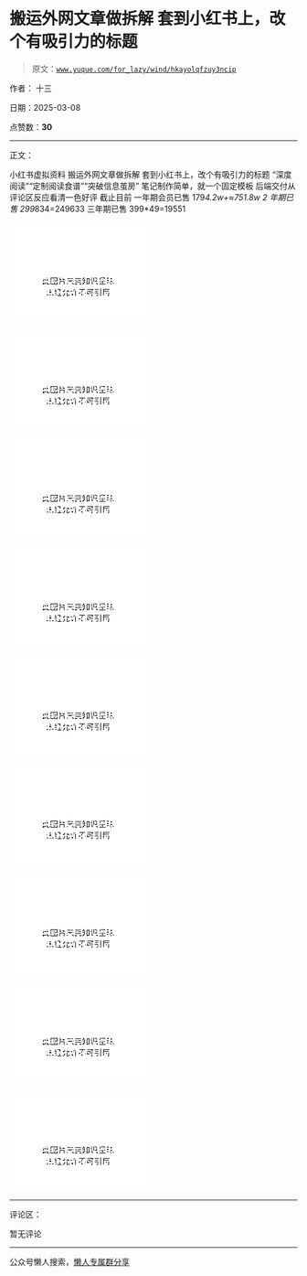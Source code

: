 # 搬运外网文章做拆解 套到小红书上，改个有吸引力的标题

> 原文：[`www.yuque.com/for_lazy/wind/hkayolqfzuy3ncip`](https://www.yuque.com/for_lazy/wind/hkayolqfzuy3ncip)

作者： 十三

日期：2025-03-08

点赞数：**30**

* * *

正文：

小红书虚拟资料 搬运外网文章做拆解 套到小红书上，改个有吸引力的标题 “深度阅读”“定制阅读食谱”“突破信息茧房” 笔记制作简单，就一个固定模板
后端交付从评论区反应看清一色好评 截止目前 一年期会员已售 179*4.2w+≈751.8w 2 年期已售 299*834=249633
三年期已售 399*49=19551

![](img/1335780393266ebb10e642dc2ed1344e.png "None")

![](img/2f56b8846b36d3acf28e0237c85f1fc2.png "None")

![](img/2ba9e7be9ce90ad2b7358f8b922dcffd.png "None")

![](img/00dc4180edc1222f756d4a9c686e5fc0.png "None")

![](img/01cac5a7b3c095c9f1e582a9b0c8d822.png "None")

![](img/549ee3b35bfaf322237eb18285bd4203.png "None")

![](img/0c6b5ac2946fcd3791966637c17be279.png "None")

![](img/f68389584fbea17e70c9973db5a0534d.png "None")

![](img/b18814ab8e48f398881e82da94ee93d2.png "None")

* * *

评论区：

暂无评论

* * *

公众号懒人搜索，[懒人专属群分享](https://lazybook.fun/#/blog/group)